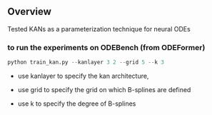 ## Overview
Tested KANs as a parameterization technique for neural ODEs

### to run the experiments on ODEBench (from ODEFormer)

```python
python train_kan.py --kanlayer 3 2 --grid 5 --k 3 
```

- use kanlayer to specify the kan architecture, 

- use grid to specify the grid on which B-splines are defined 

- use k to specify the degree of B-splines
